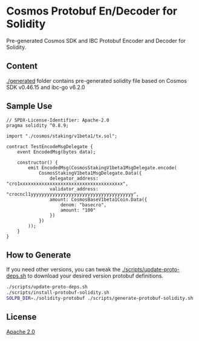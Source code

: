 # Cosmos Protobuf En/Decoder for Solidity

Pre-generated Cosmos SDK and IBC Protobuf Encoder and Decoder for Solidity.

## Content

[./generated](./generated/) folder contains pre-generated solidity file based on Cosmos SDK v0.46.15 and ibc-go v6.2.0

## Sample Use

```solidity
// SPDX-License-Identifier: Apache-2.0
pragma solidity ^0.8.9;

import "./cosmos/staking/v1beta1/tx.sol";

contract TestEncodeMsgDelegate {
    event EncodedMsg(bytes data);

    constructor() {
        emit EncodedMsg(CosmosStakingV1beta1MsgDelegate.encode(
            CosmosStakingV1beta1MsgDelegate.Data({
                delegator_address: "cro1xxxxxxxxxxxxxxxxxxxxxxxxxxxxxxxxxxxxxx",
                validator_address: "crocncl1yyyyyyyyyyyyyyyyyyyyyyyyyyyyyyyyyyyyyy",
                amount: CosmosBaseV1beta1Coin.Data({
                    denom: "basecro",
                    amount: "100"
                })
            })
        ));
    }
}

```

## How to Generate

If you need other versions, you can tweak the [./scripts/update-proto-deps.sh](./scripts/update-proto-deps.sh) to download your desired version protobuf definitions.

```bash
./scripts/update-proto-deps.sh
./scripts/install-protobuf-solidity.sh
SOLPB_DIR=./solidity-protobuf ./scripts/generate-protobuf-solidity.sh
```

## License

[Apache 2.0](./LICENSE)
